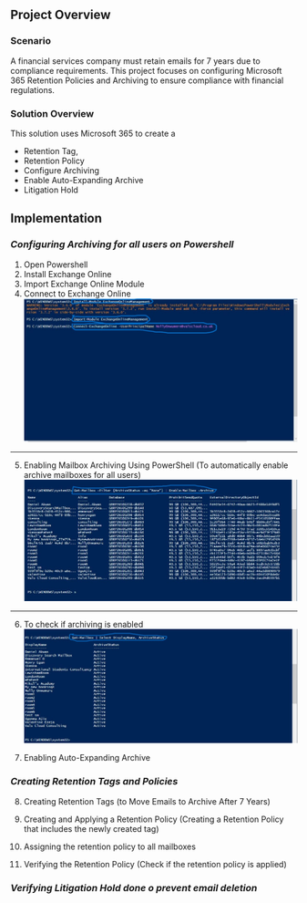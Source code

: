 ## Project Overview
### Scenario
A financial services company must retain emails for 7 years due to compliance requirements. 
This project focuses on configuring Microsoft 365 Retention Policies and Archiving to ensure compliance with financial regulations.

### Solution Overview
This solution uses Microsoft 365 to create a 
* Retention Tag,
* Retention Policy
* Configure Archiving
* Enable Auto-Expanding Archive
* Litigation Hold

## Implementation
### *_Configuring Archiving for all users on Powershell_*
1. Open Powershell
2. Install Exchange Online
3. Import Exchange Online Module
4. Connect to Exchange Online
![](https://github.com/UgonmaAjie/M365-Admin-Projects/blob/2228b84fc920dbcbc39e13ad4e31646a51b7d79e/Email%20Retention%20%26%20Archiving/Email%20Retention%20%26%20Archiving/archive1.jpeg)
---
5. Enabling Mailbox Archiving Using PowerShell (To automatically enable archive mailboxes for all users)
![](https://github.com/UgonmaAjie/M365-Admin-Projects/blob/2228b84fc920dbcbc39e13ad4e31646a51b7d79e/Email%20Retention%20%26%20Archiving/Email%20Retention%20%26%20Archiving/archive2.jpeg)
---
6. To check if archiving is enabled
![](https://github.com/UgonmaAjie/M365-Admin-Projects/blob/2228b84fc920dbcbc39e13ad4e31646a51b7d79e/Email%20Retention%20%26%20Archiving/Email%20Retention%20%26%20Archiving/archive3.jpeg)

7. Enabling Auto-Expanding Archive

### *_Creating Retention Tags and Policies_*
8. Creating Retention Tags (to Move Emails to Archive After 7 Years)

9. Creating and Applying a Retention Policy (Creating a Retention Policy that includes the newly created tag)

10. Assigning the retention policy to all mailboxes

11. Verifying the Retention Policy (Check if the retention policy is applied)

### *_Verifying Litigation Hold done o prevent email deletion_*




